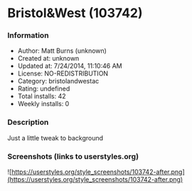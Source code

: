# Bristol&West (103742)

### Information
- Author: Matt Burns (unknown)
- Created at: unknown
- Updated at: 7/24/2014, 11:10:46 AM
- License: NO-REDISTRIBUTION
- Category: bristolandwestac
- Rating: undefined
- Total installs: 42
- Weekly installs: 0


### Description
Just a little tweak to background


### Screenshots (links to userstyles.org)
![https://userstyles.org/style_screenshots/103742-after.png](https://userstyles.org/style_screenshots/103742-after.png)


